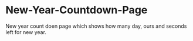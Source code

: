 # New-Year-Countdown-Page

New year count doen page which shows how many day, ours and seconds left for new year.
